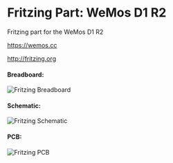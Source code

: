 Fritzing Part: WeMos D1 R2
===================================

Fritzing part for the WeMos D1 R2

<https://wemos.cc>

<http://fritzing.org>

#### Breadboard:

![Fritzing Breadboard](https://raw.github.com/mcauser/Fritzing-Part-WeMos-D1-R2/blob/master/demo/breadboard.png)

#### Schematic:

![Fritzing Schematic](https://raw.github.com/mcauser/Fritzing-Part-WeMos-D1-R2/blob/master/demo/schematic.png)

#### PCB:

![Fritzing PCB](https://raw.github.com/mcauser/Fritzing-Part-WeMos-D1-R2/blob/master/demo/pcb.png)

